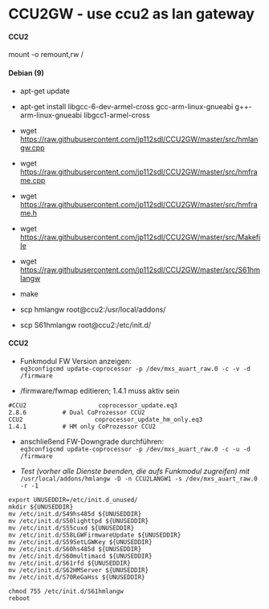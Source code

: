 # CCU2GW - use ccu2 as lan gateway

#### CCU2
mount -o remount,rw /

#### Debian (9)
- apt-get update
- apt-get install libgcc-6-dev-armel-cross gcc-arm-linux-gnueabi g++-arm-linux-gnueabi libgcc1-armel-cross

- wget https://raw.githubusercontent.com/jp112sdl/CCU2GW/master/src/hmlangw.cpp
- wget https://raw.githubusercontent.com/jp112sdl/CCU2GW/master/src/hmframe.cpp
- wget https://raw.githubusercontent.com/jp112sdl/CCU2GW/master/src/hmframe.h
- wget https://raw.githubusercontent.com/jp112sdl/CCU2GW/master/src/Makefile
- wget https://raw.githubusercontent.com/jp112sdl/CCU2GW/master/src/S61hmlangw

- make

- scp hmlangw root@ccu2:/usr/local/addons/
- scp S61hmlangw root@ccu2:/etc/init.d/


#### CCU2
- Funkmodul FW Version anzeigen:<br/>
`eq3configcmd update-coprocessor -p /dev/mxs_auart_raw.0 -c -v -d /firmware`

- /firmware/fwmap editieren; 1.4.1 muss aktiv sein<br/>
```
#CCU2                    coprocessor_update.eq3                          2.8.6          # Dual CoProzessor CCU2
CCU2                    coprocessor_update_hm_only.eq3                1.4.1          # HM only CoProzessor CCU2
```
- anschließend FW-Downgrade durchführen:<br/>
`eq3configcmd update-coprocessor -p /dev/mxs_auart_raw.0 -c -u -d /firmware`

- _Test (vorher alle Dienste beenden, die aufs Funkmodul zugreifen) mit_<br/>
`/usr/local/addons/hmlangw -D -n CCU2LANGW1 -s /dev/mxs_auart_raw.0 -r -1`

```
export UNUSEDDIR=/etc/init.d_unused/
mkdir ${UNUSEDDIR}
mv /etc/init.d/S49hs485d ${UNUSEDDIR}
mv /etc/init.d/S50lighttpd ${UNUSEDDIR}
mv /etc/init.d/S55cuxd ${UNUSEDDIR}
mv /etc/init.d/S58LGWFirmwareUpdate ${UNUSEDDIR}
mv /etc/init.d/S59SetLGWKey ${UNUSEDDIR}
mv /etc/init.d/S60hs485d ${UNUSEDDIR}
mv /etc/init.d/S60multimacd ${UNUSEDDIR}
mv /etc/init.d/S61rfd ${UNUSEDDIR}
mv /etc/init.d/S62HMServer ${UNUSEDDIR}
mv /etc/init.d/S70ReGaHss ${UNUSEDDIR}

chmod 755 /etc/init.d/S61hmlangw
reboot
```
